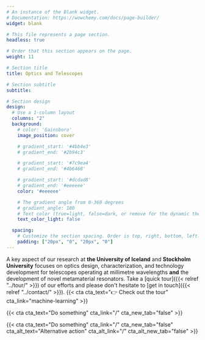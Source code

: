 ```yaml
---
# An instance of the Blank widget.
# Documentation: https://wowchemy.com/docs/page-builder/
widget: blank

# This file represents a page section.
headless: true

# Order that this section appears on the page.
weight: 11

# Section title
title: Optics and Telescopes

# Section subtitle
subtitle:

# Section design
design:
  # Use a 1-column layout
  columns: "2"
  background:
    # color: 'Gainsboro'
    image_position: cover

    # gradient_start: '#4bb4e3'
    # gradient_end: '#2b94c3'

    # gradient_start: '#7c9ea4'
    # gradient_end: '#4b6468'

    # gradient_start: '#dcdad8'
    # gradient_end: '#eeeeee'
    color: '#eeeeee'

    # The gradient angle from 0-360 degrees
    # gradient_angle: 180
    # Text color (true=light, false=dark, or remove for the dynamic theme color).
    text_color_light: false

  spacing:
    # Customize the section spacing. Order is top, right, bottom, left.
    padding: ["20px", "0", "20px", "0"]
---
```


A key aspect of our research at **the University of Iceland** and **Stockholm University** focuses on optics design, characterization, and technology development for telescopes operating at millimetre wavelengths **and** the development of novel metamaterial resonators. Take a [quick tour]({{< relref "../tour/" >}}) of our efforts and please don't hesitate to [get in touch]({{< relref "../contact/" >}}). {{< cta cta_text="👉 Check out the tour" cta_link="machine-learning" >}}

{{< cta cta_text="Do something" cta_link="/" cta_new_tab="false" >}}

{{< cta cta_text="Do something" cta_link="/" cta_new_tab="false" cta_alt_text="Alternative action" cta_alt_link="/" cta_alt_new_tab="false" >}}

<!-- Our primary goal is to advance our understanding of optical systems designed for applications in cosmology. Of particular interest is the study of the cosmic microwave background — the oldest light in the universe — and the search for dark matter axions. -->

